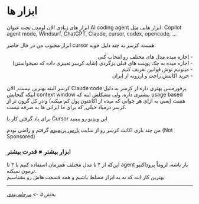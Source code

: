 # ابزار ها

ابزار های زیادی الان اومدن تحت عنوان AI coding agent 
ابزار هایی مثل:
Copilot agent mode, Windsurf, ChatGPT, Claude, cursor, codex, opencode, ...

ابزار محبوب من در حال حاضر cursor هست.
کرسر به چند دلیل خوبه:
<div dir="rtl">
- اجازه میده مدل های مختلف رو انتخاب کنی
<br>
- اجازه میده به چک پوینت های قبلی برگردی (شاید کرسر تغییری داده که نمیخواستی)
<br>
- میتونیم توش قوانین تعریف کنیم 
<br>
- خرید اکانتش راحت و ارزونه از ایران
</div>
<br>
کرسر البته بهترین نیست, الان Claude code پرفورمنس بهتری داره از کرسر به دلیل اینکه گنجایش context window بیشتری داره.
ولی مشکلش اینه که usage based هست (یعنی به ازای هر جوابی که میده از اکانتتون پول کم میکنه)
و در کل گرون تر از کرسر درمیاد خیلی, که برای ما ایرانی ها به صرفه نیست.


برای یاد گرفتن کار با Cursor این [ویدیو](https://youtu.be/cE84Q5IRR6U?si=ZJTTmfeelISQGWx0) رو ببینید

من چند باری اکانت کرسر رو از سایت [پارس پریمیوم](https://parspremium.ir/) گرفتم و راضی بودم (Not Sponsored)
### ابزار  بیشتر ≠ قدرت بیشتر

این‌که از ۴ تا مدل مختلف همزمان استفاده کنیم یا ۳ تا agent باز باشه، لزوماً پروداکتیو ترمون نمیکنه.  
بهترین کار اینه که به یه ابزار مسلط باشیم و همه قسمت هاش رو بشناسیم.

---

*بخش ۵ -> [مرحله بندی](./05-breaking-down.md)* 
